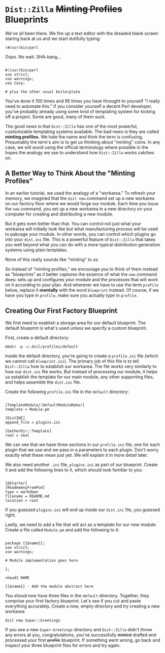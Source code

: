 # `Dist::Zilla` ~~Minting Profiles~~ Blueprints

We've all been there. We fire up a text editor with the dreaded blank screen staring
back at us and we start dutifully typing:

`!#/usr/bin/perl`

Oops. No wait. SHA-bang...

```

#!/usr/bin/perl
use strict;
use warnings;
use Carp;

# plus the other usual boilerplate

```

You've done it 100 times and 95 times you have throught to yourself "I really
need to automate this." If you consider yourself a decent Perl developer, you've
probably already using some kind of templating system for kicking off a project.
Some are good, many of them suck.

The good news is that `Dist::Zilla` has one of the most powerful, customizable
templating systems available. The bad news is they are called **minting
profiles.** We hate the name and think the term is confusing. Presumably the
term's aim is to get us thinking about "minting" coins. In any case, we will
avoid using the official terminology where possible in the hopes the analogy we
use to understand how `Dist::Zilla` works catches on.

## A Better Way to Think About the "Minting Profiles"

In an earlier tutorial, we used the analogy of a "workarea." To refresh your
memory, we imagined that the `dzil new` command set up a new workarea on our
factory floor where we would forge our module. Each time you issue the `new`
command, you set up a new workarea in a new directory on your computer for
creating and distributing a new module.

But it gets even better than that. You can control not just what your workarea
will initially look like but what manufacturing process will be used to pakcage
your module. In other words, you can control which plugins go into your
`dist.ini` file. This is a powerful feature of `Dist::Zilla` that takes you well
beyond what you can do with a more typical distribution generation systems using
plain templates.

None of this really sounds like "minting" to us.

So instead of "minting profiles," we encourage you to think of them instead as
"blueprints" as it better captures the essence of what the `new` command does:
sets up and configures your module and the processes that will work on it
according to your plan. And wherever we have to use the term `profile` below,
replace it **mentally** with the word `blueprint` instead. Of course, if we have
you type in `profile`, make sure you actually type in `profile.`

## Creating Our First Factory Blueprint

We first need to esablish a storage area for our default blueprint. The default
blueprint is what's used unless we specify a custom blueprint.

First, create a default directory:

`mkdir -p ~/.dzil/profiles/default`

Inside the default directory, you're going to create a `profile.ini` file (which
we cannot call `blueprint.ini`). The primary job of this file is to tell
`Dist::Zilla` how to establish our workarea. The file works very similarly to
how our `dist.ini` file works. But instead of processing our module, it helps us
establish the template for our main module, any other supporting files, and
helps assemble the `dist.ini` file.

Create the following `profile.ini` file in the `default` directory:

```

[TemplateModule/:DefaultModuleMaker]
template = Module.pm

[DistINI]
append_file = plugins.ini

[GatherDir::Template]
root = skel

```

We can see that we have three sections in our `profile.ini` file, one for each
plugin that we use and we pass in a parameters to each plugin. Don't worry
exactly what these mean just yet. We will explain it in more detail later.

We also need another `.ini` file, `plugins.ini` as part of our blueprint. Create
it and add the following lines to it, which should look familiar to you:

```

[@Starter]
[ReadmeAnyFromPod]
type = markdown
filename = README.md
location = root

```

If you guessed `plugins.ini` will end up inside our `dist.ini` file, you guessed
right.

Lastly, we need to add a file that will act as a template for our new module.
Create a file called `Module.pm` and add the following to it:

```

package {{$name}};
use strict;
use warnings;

# Module implementation goes here

1;

=head1 NAME

{{$name}} - Add the module abstract here

```

You shoud now have three files in the `default` directory. Together, they
comprise your first factory blueprint. Let's see if you cut and paste everything
accurately. Create a new, empty directory and try creating a new workarea:

`dzil new Super::Greetings`

If you see a new `Super-Greetings` directory and `Dist::Zilla` didn't throw any
errors at you, congratulations, you've successfully ~~minted~~ drafted and
processed your first ~~profile~~ blueprint. If something went wrong, go back and
inspect your three blueprint files for errors and try again.
